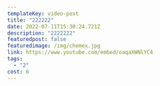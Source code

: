```yaml
---
templateKey: video-post
title: "222222"
date: 2022-07-11T15:30:24.721Z
description: "2222222"
featuredpost: false
featuredimage: /img/chemex.jpg
link: https://www.youtube.com/embed/oaqaXWNlYC4
tags:
  - "2"
cost: 6
---
```

